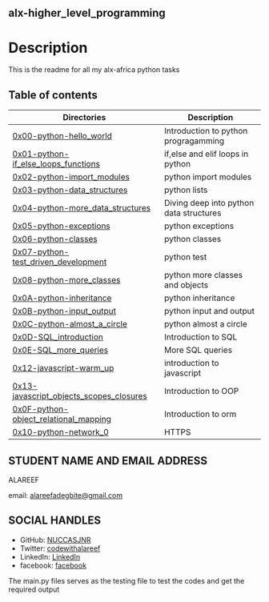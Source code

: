 ## alx-higher_level_programming


# Description
This is the readme for all my alx-africa python tasks

## Table of contents
Directories | Description
------------| ----------
[0x00-python-hello_world](./0x00-python-hello_world) | Introduction to python progragamming
[0x01-python-if_else_loops_functions](./0x01-python-if_else_loops_functions) | if,else and elif loops in python
[0x02-python-import_modules](./0x02-python-import_modules) | python import modules
[0x03-python-data_structures](./0x03-python-data_structures) | python lists
[0x04-python-more_data_structures](./0x04-python-more_data_structures) | Diving deep into python data structures
[0x05-python-exceptions](./0x05-python-exceptions) | python exceptions
[0x06-python-classes](./0x06-python-classes) | python classes
[0x07-python-test_driven_development](./0x07-python-test_driven_development) | python test
[0x08-python-more_classes](./0x08-python-more_classes) | python more classes and objects
[0x0A-python-inheritance](./0x0A-python-inheritance) | python inheritance
[0x0B-python-input_output](./0x0B-python-input_output) | python input and output
[0x0C-python-almost_a_circle](./0x0C-python-almost_a_circle) | python almost a circle
[0x0D-SQL_introduction](./0x0D-SQL_introduction) | Introduction to SQL
[0x0E-SQL_more_queries](./0x0E-SQL_more_queries) | More SQL queries
[0x12-javascript-warm_up](./0x12-javascript-warm_up) | introduction to javascript
[0x13-javascript_objects_scopes_closures](./0x13-javascript_objects_scopes_closures) | Introduction to OOP 
[0x0F-python-object_relational_mapping](./0x0F-python-object_relational_mapping) | Introduction to orm
[0x10-python-network_0](./0x10-python-network_0) | HTTPS

## STUDENT NAME AND EMAIL ADDRESS
 ALAREEF

email: alareefadegbite@gmail.com

## SOCIAL HANDLES


- GitHub: [NUCCASJNR](https://github.com/NUCCASJNR)
- Twitter: [codewithalareef](https://twitter.com/codewithalareef)
- LinkedIn: [LinkedIn](https://linkedin.com/in/alareef)
- facebook: [facebook](https://www.facebook.com/profile.php?id=100088347365140)


The main.py files serves as the testing file to test the codes and get the required output
